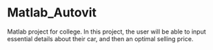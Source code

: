 # Matlab_Autovit
Matlab project for college. 
In this project, the user will be able to input essential details about their car, and then an optimal selling price.
